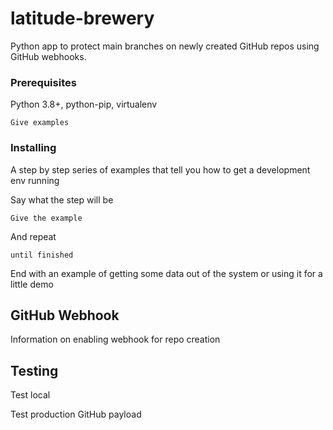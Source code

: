 # latitude-brewery

Python app to protect main branches on newly created GitHub repos using GitHub webhooks.


### Prerequisites

Python 3.8+, python-pip, virtualenv

```
Give examples
```

### Installing

A step by step series of examples that tell you how to get a development env running

Say what the step will be

```
Give the example
```

And repeat

```
until finished
```

End with an example of getting some data out of the system or using it for a little demo


## GitHub Webhook

Information on enabling webhook for repo creation

## Testing

Test local

Test production
GitHub payload